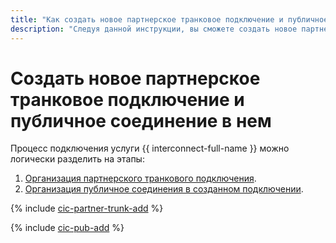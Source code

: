 ```yaml
---
title: "Как cоздать новое партнерское транковое подключение и публичное соединение в нем в {{ interconnect-full-name }}"
description: "Следуя данной инструкции, вы сможете cоздать новое партнерское транковое подключение и публичное соединение в нем."
---
```


# Создать новое партнерское транковое подключение и публичное соединение в нем

Процесс подключения услуги {{ interconnect-full-name }} можно логически разделить на этапы:
1. [Организация партнерского транкового подключения](#trunk-create).
1. [Организация публичное соединения в созданном подключении](#pub-create).

{% include [cic-partner-trunk-add](../../_includes/interconnect/partner-trunk-add.md) %}

{% include [cic-pub-add](../../_includes/interconnect/pub-add.md) %}
